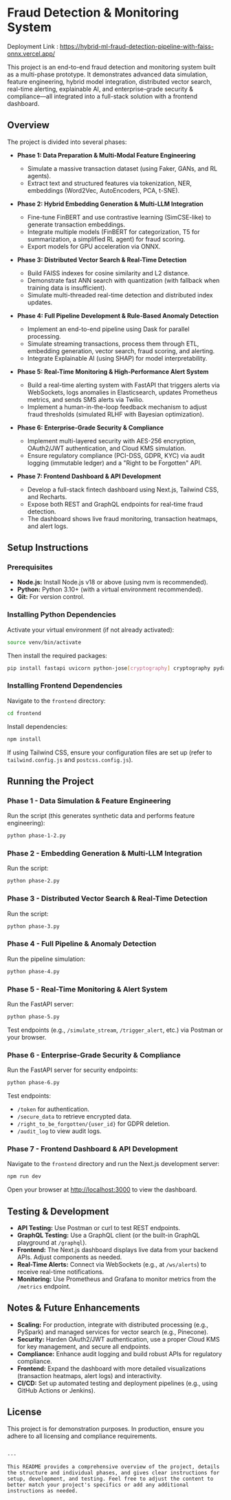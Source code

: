 # Fraud Detection & Monitoring System

Deployment Link : https://hybrid-ml-fraud-detection-pipeline-with-faiss-onnx.vercel.app/

This project is an end-to-end fraud detection and monitoring system built as a multi-phase prototype. It demonstrates advanced data simulation, feature engineering, hybrid model integration, distributed vector search, real-time alerting, explainable AI, and enterprise-grade security & compliance—all integrated into a full-stack solution with a frontend dashboard.

## Overview

The project is divided into several phases:

- **Phase 1: Data Preparation & Multi-Modal Feature Engineering**  
  - Simulate a massive transaction dataset (using Faker, GANs, and RL agents).
  - Extract text and structured features via tokenization, NER, embeddings (Word2Vec, AutoEncoders, PCA, t-SNE).

- **Phase 2: Hybrid Embedding Generation & Multi-LLM Integration**  
  - Fine-tune FinBERT and use contrastive learning (SimCSE-like) to generate transaction embeddings.
  - Integrate multiple models (FinBERT for categorization, T5 for summarization, a simplified RL agent) for fraud scoring.
  - Export models for GPU acceleration via ONNX.

- **Phase 3: Distributed Vector Search & Real-Time Detection**  
  - Build FAISS indexes for cosine similarity and L2 distance.
  - Demonstrate fast ANN search with quantization (with fallback when training data is insufficient).
  - Simulate multi-threaded real-time detection and distributed index updates.

- **Phase 4: Full Pipeline Development & Rule-Based Anomaly Detection**  
  - Implement an end-to-end pipeline using Dask for parallel processing.
  - Simulate streaming transactions, process them through ETL, embedding generation, vector search, fraud scoring, and alerting.
  - Integrate Explainable AI (using SHAP) for model interpretability.

- **Phase 5: Real-Time Monitoring & High-Performance Alert System**  
  - Build a real-time alerting system with FastAPI that triggers alerts via WebSockets, logs anomalies in Elasticsearch, updates Prometheus metrics, and sends SMS alerts via Twilio.
  - Implement a human-in-the-loop feedback mechanism to adjust fraud thresholds (simulated RLHF with Bayesian optimization).

- **Phase 6: Enterprise-Grade Security & Compliance**  
  - Implement multi-layered security with AES-256 encryption, OAuth2/JWT authentication, and Cloud KMS simulation.
  - Ensure regulatory compliance (PCI-DSS, GDPR, KYC) via audit logging (immutable ledger) and a "Right to be Forgotten" API.

- **Phase 7: Frontend Dashboard & API Development**  
  - Develop a full-stack fintech dashboard using Next.js, Tailwind CSS, and Recharts.
  - Expose both REST and GraphQL endpoints for real-time fraud detection.
  - The dashboard shows live fraud monitoring, transaction heatmaps, and alert logs.


## Setup Instructions

### Prerequisites

- **Node.js:** Install Node.js v18 or above (using nvm is recommended).
- **Python:** Python 3.10+ (with a virtual environment recommended).
- **Git:** For version control.

### Installing Python Dependencies

Activate your virtual environment (if not already activated):

```bash
source venv/bin/activate
```

Then install the required packages:

```bash
pip install fastapi uvicorn python-jose[cryptography] cryptography pydantic elasticsearch prometheus_client twilio dask shap faiss-cpu
```

### Installing Frontend Dependencies

Navigate to the `frontend` directory:

```bash
cd frontend
```

Install dependencies:

```bash
npm install
```

If using Tailwind CSS, ensure your configuration files are set up (refer to `tailwind.config.js` and `postcss.config.js`).

## Running the Project

### Phase 1 - Data Simulation & Feature Engineering

Run the script (this generates synthetic data and performs feature engineering):

```bash
python phase-1-2.py
```

### Phase 2 - Embedding Generation & Multi-LLM Integration

Run the script:

```bash
python phase-2.py
```

### Phase 3 - Distributed Vector Search & Real-Time Detection

Run the script:

```bash
python phase-3.py
```

### Phase 4 - Full Pipeline & Anomaly Detection

Run the pipeline simulation:

```bash
python phase-4.py
```

### Phase 5 - Real-Time Monitoring & Alert System

Run the FastAPI server:

```bash
python phase-5.py
```

Test endpoints (e.g., `/simulate_stream`, `/trigger_alert`, etc.) via Postman or your browser.

### Phase 6 - Enterprise-Grade Security & Compliance

Run the FastAPI server for security endpoints:

```bash
python phase-6.py
```

Test endpoints:
- `/token` for authentication.
- `/secure_data` to retrieve encrypted data.
- `/right_to_be_forgotten/{user_id}` for GDPR deletion.
- `/audit_log` to view audit logs.

### Phase 7 - Frontend Dashboard & API Development

Navigate to the `frontend` directory and run the Next.js development server:

```bash
npm run dev
```

Open your browser at [http://localhost:3000](http://localhost:3000) to view the dashboard.

## Testing & Development

- **API Testing:** Use Postman or curl to test REST endpoints.
- **GraphQL Testing:** Use a GraphQL client (or the built-in GraphQL playground at `/graphql`).
- **Frontend:** The Next.js dashboard displays live data from your backend APIs. Adjust components as needed.
- **Real-Time Alerts:** Connect via WebSockets (e.g., at `/ws/alerts`) to receive real-time notifications.
- **Monitoring:** Use Prometheus and Grafana to monitor metrics from the `/metrics` endpoint.

## Notes & Future Enhancements

- **Scaling:** For production, integrate with distributed processing (e.g., PySpark) and managed services for vector search (e.g., Pinecone).
- **Security:** Harden OAuth2/JWT authentication, use a proper Cloud KMS for key management, and secure all endpoints.
- **Compliance:** Enhance audit logging and build robust APIs for regulatory compliance.
- **Frontend:** Expand the dashboard with more detailed visualizations (transaction heatmaps, alert logs) and interactivity.
- **CI/CD:** Set up automated testing and deployment pipelines (e.g., using GitHub Actions or Jenkins).

## License

This project is for demonstration purposes. In production, ensure you adhere to all licensing and compliance requirements.  
```

---

This README provides a comprehensive overview of the project, details the structure and individual phases, and gives clear instructions for setup, development, and testing. Feel free to adjust the content to better match your project's specifics or add any additional instructions as needed.

